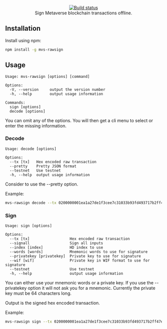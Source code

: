 <p align="center">
  <a href="https://mvs.org/">
    <img src="https://raw.githubusercontent.com/mvs-org/lightwallet/master/src/assets/logo.png" alt="">
  </a>
  <br>
  <a href="https://travis-ci.org/canguruhh/mvs-rawsign">
     <img src="https://travis-ci.org/canguruhh/mvs-rawsign.png?branch=master" alt="Build status">
  </a>
  <br>
  Sign Metaverse blockchain transactions offline.
</p>

## Installation
Install using npm:
``` bash
npm install -g mvs-rawsign
```

## Usage
```
Usage: mvs-rawsign [options] [command]

Options:
  -V, --version     output the version number
  -h, --help        output usage information

Commands:
  sign [options]
  decode [options]
```

You can omit any of the options. You will then get a cli menu to select or enter the missing information.

### Decode
```
Usage: decode [options]

Options:
  --tx [tx]   Hex encoded raw transaction
  --pretty    Pretty JSON format
  --testnet   Use testnet
  -h, --help  output usage information
```

Consider to use the --pretty option.

Example:
``` bash
mvs-rawsign decode --tx 0200000001ea1a27de1f3cee7c31033b93fd493717b2ff47e756df1185007d65bf7db25455010000006b483045022100f8fa56d4f3015689c01f4557351e858aec4a139d752bc19b322390093393efc3022077d706621c3e36c8b6a90c6d354e8a85dd81d39a4e2fb582c0fd28f3f1a9caec0121034593f54b073ed6a3728056d0f6595d614c717c639a9301761de7c8ef5d5fe1b4ffffffff0201000000000000001976a914f087200b95bd043a134a0cead903e0a3600d79eb88ac0100000000000000db604b00000000001976a9147f8ac2a0179a4eb308c7ae837aed878b5ed25de288ac010000000000000000000000 --pretty
```


### Sign
```
Usage: sign [options]

Options:
  --tx [tx]                  Hex encoded raw transaction
  --signall                  Sign all inputs
  --index [index]            HD index to use
  --words [words]            Mnemonic words to use for signature
  --privatekey [privatekey]  Private key to use for signature
  --wif [wif]                Private key in WIF format to use for signature
  --testnet                  Use testnet
  -h, --help                 output usage information
```

You can either use your mnemonic words or a private key. If you use the --privatekey option it will not ask you for a mnemonic. Currently the private key must be 64 characters long.

Output is the signed hex encoded transaction.

Example: 
``` bash
mvs-rawsign sign --tx 0200000001ea1a27de1f3cee7c31033b93fd493717b2ff47e756df1185007d65bf7db25455010000006b483045022100f8fa56d4f3015689c01f4557351e858aec4a139d752bc19b322390093393efc3022077d706621c3e36c8b6a90c6d354e8a85dd81d39a4e2fb582c0fd28f3f1a9caec0121034593f54b073ed6a3728056d0f6595d614c717c639a9301761de7c8ef5d5fe1b4ffffffff0201000000000000001976a914f087200b95bd043a134a0cead903e0a3600d79eb88ac0100000000000000db604b00000000001976a9147f8ac2a0179a4eb308c7ae837aed878b5ed25de288ac010000000000000000000000 --privatekey 877dc58c951086ebf8ce94e2c622502605ba20ece2fdebf60d1aff45270cc3d3 --signall
```
